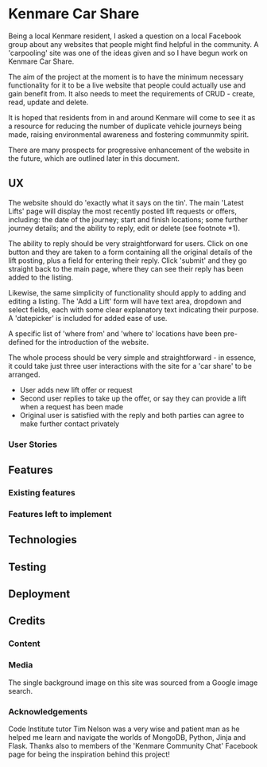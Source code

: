 # Kenmare Car Share

Being a local Kenmare resident, I asked a question on a local Facebook group about any websites that people might find helpful in the community. A 'carpooling' site was one of the ideas given and so I have begun work on Kenmare Car Share.

The aim of the project at the moment is to have the minimum necessary functionality for it to be a live website that people could actually use and gain benefit from. It also needs to meet the requirements of CRUD - create, read, update and delete.

It is hoped that residents from in and around Kenmare will come to see it as a resource for reducing the number of duplicate vehicle journeys being made, raising environmental awareness and fostering communmity spirit.

There are many prospects for progressive enhancement of the website in the future, which are outlined later in this document.

## UX

The website should do 'exactly what it says on the tin'. The main 'Latest Lifts' page will display the most recently posted lift requests or offers, including: the date of the journey; start and finish locations; some further journey details; and the ability to reply, edit or delete (see footnote *1).

The ability to reply should be very straightforward for users. Click on one button and they are taken to a form containing all the original details of the lift posting, plus a field for entering their reply. Click 'submit' and they go straight back to the main page, where they can see their reply has been added to the listing. 

Likewise, the same simplicity of functionality should apply to adding and editing a listing. The 'Add a Lift' form will have text area, dropdown and select fields, each with some clear explanatory text indicating their purpose. A 'datepicker' is included for added ease of use.

A specific list of 'where from' and 'where to' locations have been pre-defined for the introduction of the website.

The whole process should be very simple and straightforward - in essence, it could take just three user interactions with the site for a 'car share' to be arranged.
* User adds new lift offer or request
* Second user replies to take up the offer, or say they can provide a lift when a request has been made
* Original user is satisfied with the reply and both parties can agree to make further contact privately

### User Stories

## Features

### Existing features

### Features left to implement

## Technologies

## Testing

## Deployment

## Credits

### Content

### Media

The single background image on this site was sourced from a Google image search.

### Acknowledgements

Code Institute tutor Tim Nelson was a very wise and patient man as he helped me learn and navigate the worlds of MongoDB, Python, Jinja and Flask. Thanks also to members of the 'Kenmare Community Chat' Facebook page for being the inspiration behind this project! 